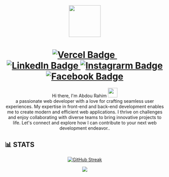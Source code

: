<div id="header" align="center" >
  <img src="https://media.giphy.com/media/v1.Y2lkPTc5MGI3NjExMzNjYzcyY2IxNGExODQ0NTA4MWZiNDVhMjE1ZjdmYWJjOTIzMzhmZiZjdD1z/M9gbBd9nbDrOTu1Mqx/giphy.gif" width="100"/>
</div>
<div align="center" id="badges">
  <h1>
    <a href="https://abdulrahim-portfolio.vercel.app">
      <img src="https://img.shields.io/badge/My_Portfolio-purple?style=round&logo=vercel&logoColor=white" alt="Vercel Badge"/>
    </a>
    <img  src="https://komarev.com/ghpvc/?username=Abdulrahim2567&style=round&color=green" alt=""/><br>
    <a href="linkedin.com/in/abdou-rahim-729411246">
      <img src="https://img.shields.io/badge/LinkedIn-blue?style=round&logo=linkedin&logoColor=white" alt="LinkedIn Badge"/>
    </a>
    <a href="https://www.instagram.com/abdulrahimkibuh/">
      <img src="https://img.shields.io/badge/Instagram-red?style=round&logo=instagram&logoColor=white" alt="Instagrarm Badge"/>
    </a>
    <a href="https://web.facebook.com/abdou.rahim.923">
      <img src="https://img.shields.io/badge/Facebook-blue?style=round&logo=facebook&logoColor=white" alt="Facebook Badge"/>
    </a>
  </h1>
   <div  id="intro" align="center">
      Hi there, I'm Abdou Rahim <img src="https://media.giphy.com/media/hvRJCLFzcasrR4ia7z/giphy.gif" width="30px"/><br> a passionate web developer with a love for crafting seamless user experiences. My expertise in front-end and back-end development enables me to create modern and efficient web applications. I thrive on challenges and enjoy collaborating with diverse teams to bring innovative projects to life. Let's connect and explore how I can contribute to your next web development endeavor.. 
    </div>
</div>
<h2> 📊 STATS</h2>
<div align="center">

  [![GitHub Streak](https://streak-stats.demolab.com?user=Abdulrahim2567&theme=transparent&border_radius=4&ring=6CC644&fire=6CC644&currStreakNum=585858D5&sideLabels=848588&currStreakLabel=6CC644&border=585858D5&stroke=585858D5)](https://git.io/streak-stats)
  
  ![](https://github-stats-delta.vercel.app/api?username=Abdulrahim2567&show_icons=true&icon_color=6cc644&theme=transparent&count_private=true&text_color=white&title_color=4078c0&border_color=333&ring_color=6cc644)
</div>

